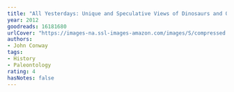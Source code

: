 ```yaml
---
title: "All Yesterdays: Unique and Speculative Views of Dinosaurs and Other Prehistoric Animals"
year: 2012
goodreads: 16181680
urlCover: "https://images-na.ssl-images-amazon.com/images/S/compressed.photo.goodreads.com/books/1357636876i/16181680.jpg"
authors:
- John Conway
tags:
- History
- Paleontology
rating: 4
hasNotes: false
---
```

